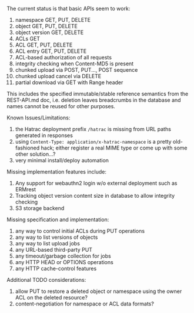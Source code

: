 
The current status is that basic APIs seem to work: 
 
1. namespace GET, PUT, DELETE 
1. object GET, PUT, DELETE 
1. object version GET, DELETE 
1. ACLs GET 
1. ACL GET, PUT, DELETE 
1. ACL entry GET, PUT, DELETE 
1. ACL-based authorization of all requests
1. integrity checking when Content-MD5 is present
1. chunked upload via POST, PUT..., POST sequence
1. chunked upload cancel via DELETE
1. partial download via GET with Range header

This includes the specified immutable/stable reference semantics from 
the REST-API.md doc, i.e. deletion leaves breadcrumbs in the database 
and names cannot be reused for other purposes. 

Known Issues/Limitations:

1. the Hatrac deployment prefix `/hatrac` is missing from URL paths
   generated in responses
1. using `Content-Type: application/x-hatrac-namespace` is a pretty
   old-fashioned hack; either register a real MIME type or come up
   with some other solution...?
1. very minimal install/deploy automation

Missing implementation features include: 
 
1. Any support for webauthn2 login w/o external deployment such as ERMrest
1. Tracking object version content size in database to allow integrity checking
1. S3 storage backend 
 
Missing specification and implementation: 

1. any way to control initial ACLs during PUT operations 
1. any way to list versions of objects 
1. any way to list upload jobs 
1. any URL-based third-party PUT 
1. any timeout/garbage collection for jobs 
1. any HTTP HEAD or OPTIONS operations 
1. any HTTP cache-control features 

Additional TODO considerations:

1. allow PUT to restore a deleted object or namespace using the owner
   ACL on the deleted resource?
1. content-negotiation for namespace or ACL data formats?
